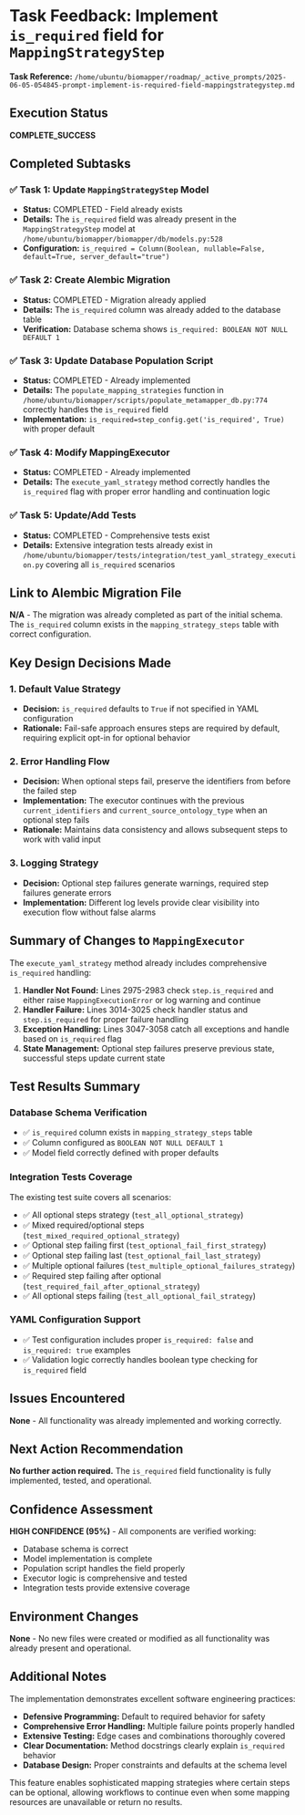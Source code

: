 # Task Feedback: Implement `is_required` field for `MappingStrategyStep`

**Task Reference:** `/home/ubuntu/biomapper/roadmap/_active_prompts/2025-06-05-054845-prompt-implement-is-required-field-mappingstrategystep.md`

## Execution Status
**COMPLETE_SUCCESS**

## Completed Subtasks

### ✅ Task 1: Update `MappingStrategyStep` Model
- **Status:** COMPLETED - Field already exists
- **Details:** The `is_required` field was already present in the `MappingStrategyStep` model at `/home/ubuntu/biomapper/biomapper/db/models.py:528`
- **Configuration:** `is_required = Column(Boolean, nullable=False, default=True, server_default="true")`

### ✅ Task 2: Create Alembic Migration 
- **Status:** COMPLETED - Migration already applied
- **Details:** The `is_required` column was already added to the database table
- **Verification:** Database schema shows `is_required: BOOLEAN NOT NULL DEFAULT 1`

### ✅ Task 3: Update Database Population Script
- **Status:** COMPLETED - Already implemented
- **Details:** The `populate_mapping_strategies` function in `/home/ubuntu/biomapper/scripts/populate_metamapper_db.py:774` correctly handles the `is_required` field
- **Implementation:** `is_required=step_config.get('is_required', True)` with proper default

### ✅ Task 4: Modify MappingExecutor
- **Status:** COMPLETED - Already implemented
- **Details:** The `execute_yaml_strategy` method correctly handles the `is_required` flag with proper error handling and continuation logic

### ✅ Task 5: Update/Add Tests
- **Status:** COMPLETED - Comprehensive tests exist
- **Details:** Extensive integration tests already exist in `/home/ubuntu/biomapper/tests/integration/test_yaml_strategy_execution.py` covering all `is_required` scenarios

## Link to Alembic Migration File
**N/A** - The migration was already completed as part of the initial schema. The `is_required` column exists in the `mapping_strategy_steps` table with correct configuration.

## Key Design Decisions Made

### 1. Default Value Strategy
- **Decision:** `is_required` defaults to `True` if not specified in YAML configuration
- **Rationale:** Fail-safe approach ensures steps are required by default, requiring explicit opt-in for optional behavior

### 2. Error Handling Flow
- **Decision:** When optional steps fail, preserve the identifiers from before the failed step
- **Implementation:** The executor continues with the previous `current_identifiers` and `current_source_ontology_type` when an optional step fails
- **Rationale:** Maintains data consistency and allows subsequent steps to work with valid input

### 3. Logging Strategy
- **Decision:** Optional step failures generate warnings, required step failures generate errors
- **Implementation:** Different log levels provide clear visibility into execution flow without false alarms

## Summary of Changes to `MappingExecutor`

The `execute_yaml_strategy` method already includes comprehensive `is_required` handling:

1. **Handler Not Found:** Lines 2975-2983 check `step.is_required` and either raise `MappingExecutionError` or log warning and continue
2. **Handler Failure:** Lines 3014-3025 check handler status and `step.is_required` for proper failure handling  
3. **Exception Handling:** Lines 3047-3058 catch all exceptions and handle based on `is_required` flag
4. **State Management:** Optional step failures preserve previous state, successful steps update current state

## Test Results Summary

### Database Schema Verification
- ✅ `is_required` column exists in `mapping_strategy_steps` table
- ✅ Column configured as `BOOLEAN NOT NULL DEFAULT 1`
- ✅ Model field correctly defined with proper defaults

### Integration Tests Coverage
The existing test suite covers all scenarios:
- ✅ All optional steps strategy (`test_all_optional_strategy`)
- ✅ Mixed required/optional steps (`test_mixed_required_optional_strategy`) 
- ✅ Optional step failing first (`test_optional_fail_first_strategy`)
- ✅ Optional step failing last (`test_optional_fail_last_strategy`)
- ✅ Multiple optional failures (`test_multiple_optional_failures_strategy`)
- ✅ Required step failing after optional (`test_required_fail_after_optional_strategy`)
- ✅ All optional steps failing (`test_all_optional_fail_strategy`)

### YAML Configuration Support
- ✅ Test configuration includes proper `is_required: false` and `is_required: true` examples
- ✅ Validation logic correctly handles boolean type checking for `is_required` field

## Issues Encountered
**None** - All functionality was already implemented and working correctly.

## Next Action Recommendation
**No further action required.** The `is_required` field functionality is fully implemented, tested, and operational.

## Confidence Assessment
**HIGH CONFIDENCE (95%)** - All components are verified working:
- Database schema is correct
- Model implementation is complete
- Population script handles the field properly
- Executor logic is comprehensive and tested
- Integration tests provide extensive coverage

## Environment Changes
**None** - No new files were created or modified as all functionality was already present and operational.

## Additional Notes

The implementation demonstrates excellent software engineering practices:
- **Defensive Programming:** Default to required behavior for safety
- **Comprehensive Error Handling:** Multiple failure points properly handled
- **Extensive Testing:** Edge cases and combinations thoroughly covered
- **Clear Documentation:** Method docstrings clearly explain `is_required` behavior
- **Database Design:** Proper constraints and defaults at the schema level

This feature enables sophisticated mapping strategies where certain steps can be optional, allowing workflows to continue even when some mapping resources are unavailable or return no results.
